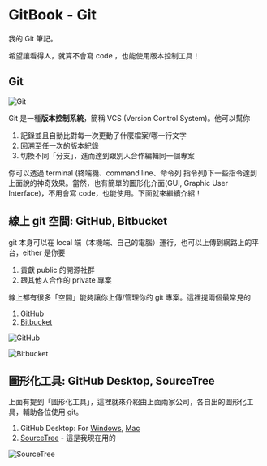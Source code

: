 # GitBook - Git

我的 Git 筆記。

希望讓看得人，就算不會寫 code ，也能使用版本控制工具！

## Git

![Git](http://git-scm.com/images/logo@2x.png)

Git 是一種**版本控制系統**，簡稱 VCS (Version Control System)。他可以幫你

1. 記錄並且自動比對每一次更動了什麼檔案/哪一行文字
2. 回溯至任一次的版本紀錄
3. 切換不同「分支」，進而達到跟別人合作編輯同一個專案

你可以透過 terminal (終端機、command line、命令列
指令列)下一些指令達到上面說的神奇效果。當然，也有簡單的圖形化介面(GUI, Graphic User Interface)，不用會寫 code，也能使用。下面就來繼續介紹！

## 線上 git 空間: GitHub, Bitbucket

git 本身可以在 local 端（本機端、自己的電腦）運行，也可以上傳到網路上的平台，either 是你要

1. 貢獻 public 的開源社群
2. 跟其他人合作的 private 專案

線上都有很多「空間」能夠讓你上傳/管理你的 git 專案。這裡提兩個最常見的

1. [GitHub](https://github.com)
2. [Bitbucket](https://bitbucket.org/)

![GitHub](https://farm3.staticflickr.com/2238/13158675193_2892abac95_m.jpg)

![Bitbucket](https://www.bearfruit.org/files/2013/03/logoBitBucketPNG.png)


## 圖形化工具: GitHub Desktop, SourceTree

上面有提到「圖形化工具」，這裡就來介紹由上面兩家公司，各自出的圖形化工具，輔助各位使用 git。


1. GitHub Desktop: For [Windows](https://windows.github.com/), [Mac](https://mac.github.com/)
2. [SourceTree](http://www.sourcetreeapp.com/) - 這是我現在用的

![SourceTree](http://www.sourcetreeapp.com/images/logoSourceTree.png)

